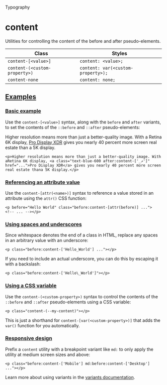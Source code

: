 Typography

# content

Utilities for controlling the content of the before and after pseudo-elements.

| Class                         | Styles                             |
| ----------------------------- | ---------------------------------- |
| `content-[<value>]`           | `content: <value>;`                |
| `content-(<custom-property>)` | `content: var(<custom-property>);` |
| `content-none`                | `content: none;`                   |

## [Examples](#examples)

### [Basic example](#basic-example)

Use the `content-[<value>]` syntax, along with the `before` and `after` variants, to set the contents of the `::before` and `::after` pseudo-elements:

Higher resolution means more than just a better-quality image. With a Retina 6K display, [Pro Display XDR](https://www.apple.com/pro-display-xdr/) gives you nearly 40 percent more screen real estate than a 5K display.

```
<p>Higher resolution means more than just a better-quality image. With aRetina 6K display, <a class="text-blue-600 after:content-['_↗']" href="...">Pro Display XDR</a> gives you nearly 40 percent more screen real estate thana 5K display.</p>
```

### [Referencing an attribute value](#referencing-an-attribute-value)

Use the `content-[attr(<name>)]` syntax to reference a value stored in an attribute using the `attr()` CSS function:

```
<p before="Hello World" class="before:content-[attr(before)] ...">  <!-- ... --></p>
```

### [Using spaces and underscores](#using-spaces-and-underscores)

Since whitespace denotes the end of a class in HTML, replace any spaces in an arbitrary value with an underscore:

```
<p class="before:content-['Hello_World'] ..."></p>
```

If you need to include an actual underscore, you can do this by escaping it with a backslash:

```
<p class="before:content-['Hello\_World']"></p>
```

### [Using a CSS variable](#using-a-css-variable)

Use the `content-(<custom-property>)` syntax to control the contents of the `::before` and `::after` pseudo-elements using a CSS variable:

```
<p class="content-(--my-content)"></p>
```

This is just a shorthand for `content-[var(<custom-property>)]` that adds the `var()` function for you automatically.

### [Responsive design](#responsive-design)

Prefix a `content` utility with a breakpoint variant like `md:` to only apply the utility at medium screen sizes and above:

```
<p class="before:content-['Mobile'] md:before:content-['Desktop'] ..."></p>
```

Learn more about using variants in the [variants documentation](/docs/hover-focus-and-other-states).
